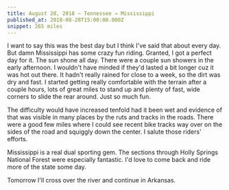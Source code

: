 ```yaml
---
title: August 28, 2018 — Tennessee → Mississippi
published_at: 2018-08-28T15:00:00.000Z
snippet: 265 miles
---
```


<BigLazyImage src="https://s3.amazonaws.com/tat.honkytonk.in/11/IMG_2717.jpg" />

I want to say this was the best day but I think I've said that about every day. But damn Mississippi has some crazy fun riding. Granted, I got a perfect day for it. The sun shone all day. There were a couple sun showers in the early afternoon. I wouldn't have minded if they'd lasted a bit longer cuz it was hot out there. It hadn't really rained for close to a week, so the dirt was dry and fast. I started getting really comfortable with the terrain after a couple hours, lots of great miles to stand up and plenty of fast, wide corners to slide the rear around. Just so much fun.

<BigLazyImage src="https://s3.amazonaws.com/tat.honkytonk.in/11/IMG_2687.jpg" />
<BigLazyImage src="https://s3.amazonaws.com/tat.honkytonk.in/11/IMG_2691.jpg" />

The difficulty would have increased tenfold had it been wet and evidence of that was visible in many places by the ruts and tracks in the roads. There were a good few miles where I could see recent bike tracks way over on the sides of the road and squiggly down the center. I salute those riders' efforts.

<BigLazyImage src="https://s3.amazonaws.com/tat.honkytonk.in/11/IMG_2702.jpg" />
<BigLazyImage src="https://s3.amazonaws.com/tat.honkytonk.in/11/IMG_2709.jpg" />
<BigLazyImage src="https://s3.amazonaws.com/tat.honkytonk.in/11/IMG_2711.jpg" />

Mississippi is a real dual sporting gem. The sections through Holly Springs National Forest were especially fantastic. I'd love to come back and ride more of the state some day.

<BigLazyImage src="https://s3.amazonaws.com/tat.honkytonk.in/11/IMG_2685.jpg" />

Tomorrow I'll cross over the river and continue in Arkansas.
